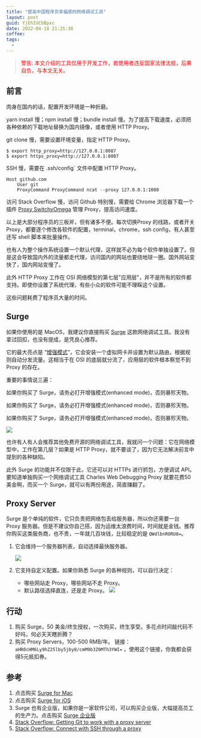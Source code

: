 ```yaml
---
title: "提高中国程序员幸福感的网络调试工具"
layout: post
guid: YjEhIUCbBpxc
date: 2022-04-18 21:25:30
coffee:
tags:
  -
---
```


> <span style="color:red"> 警告: 本文介绍的工具仅用于开发工作，若使用者违反国家法律法规，后果自负，与本文无关。</span>

## 前言

肉身在国内的话，配置开发环境是一种折磨。

yarn install 慢；npm install 慢；bundle install 慢。为了提高下载速度，必须把各种依赖的下载地址替换为国内镜像，或者使用 HTTP Proxy。

git clone 慢，需要设置环境变量，指定 HTTP Proxy。

```
$ export http_proxy=http://127.0.0.1:8087
$ export https_proxy=http://127.0.0.1:8087
```

SSH 慢，需要在  .ssh/config` 文件中配置 HTTP Proxy。

```
Host github.com
    User git
    ProxyCommand ProxyCommand ncat --proxy 127.0.0.1:1080
```

访问 Stack Overflow 慢，访问 Github 特别慢，需要给 Chrome 浏览器下载一个插件 [Proxy SwitchyOmega](https://chrome.google.com/webstore/detail/proxy-switchyomega/padekgcemlokbadohgkifijomclgjgif?hl=en) 管理 Proxy，提高访问速度。

以上是大部分程序员的三板斧，但有诸多不便。每次切换Proxy 的线路，或者开关 Proxy，都要逐个修改各软件的配置，terminal，chrome，ssh config，有人甚至还写 shell 脚本来批量操作。

也有人为整个操作系统设置一个默认代理，这样就不必为每个软件单独设置了。但是这会导致国内外的流量都走代理，访问国内的网站也要绕地球一圈。国外网站变快了，国内网站变慢了。

此外 HTTP Proxy 工作在 OSI 网络模型的第七层"应用层"，并不是所有的软件都支持。即使你设置了系统代理，有些小众的软件可能不理睬这个设置。

这些问题耗费了程序员大量的时间。

## Surge

如果你使用的是 MacOS，我建议你直接购买 [Surge](https://nssurge.com/buy_now) 这款网络调试工具。我没有拿过回扣，也没有提成，是凭良心推荐。

它的最大亮点是 “[增强模式](https://surge.mitsea.com/others/enhanced-mode)”，它会安装一个虚拟网卡并设置为默认路由，根据规则自动分发流量。这相当于在 OSI 的底层就分流了，应用层的软件根本察觉不到 Proxy 的存在。

重要的事情说三遍：

如果你购买了 Surge，请务必打开增强模式(enhanced mode)，否则暴殄天物。

如果你购买了 Surge，请务必打开增强模式(enhanced mode)，否则暴殄天物。

如果你购买了 Surge，请务必打开增强模式(enhanced mode)，否则暴殄天物。

![](https://mednoter.com/media/files/2022/2022-04-18-surge.jpg)

也许有人有人会推荐其他免费开源的网络调试工具，我就问一个问题：它在网络模型中，工作在第几层？如果是 HTTP Proxy，就不要谈了，因为它无法解决前言中提到的各种缺陷。

此外 Surge 的功能并不仅限于此，它还可以对 HTTPs 进行抓包，方便调试 API。要知道单独购买一个网络调试工具 Charles Web Debugging Proxy 就要花费50美金啊，而买一个 Surge，就可以有两份用途，简直赚翻了。

## Proxy Server

Surge 是个单纯的软件，它只负责把网络包丢给服务器，所以你还需要一台 Proxy 服务器。但是不建议你自己搭，因为运维太浪费时间，时间就是金钱。推荐你购买这类服务商，也不贵，一年就几百块钱，比较稳定的是 `QWdlbnRORU8=`。

1. 它会维持一个服务器列表，自动选择最快服务器。

    ![](https://mednoter.com/media/files/2022/2022-04-18-neo.jpg)

2. 它支持自定义配置。如果你熟悉 Surge 的各种规则，可以自行决定：
    - 哪些网站走 Proxy，哪些网站不走 Proxy。
    - 默认路径选择直连，还是走 Proxy。
    ![](https://mednoter.com/media/files/2022/2022-04-18-config.jpg)

## 行动

1. 购买 Surge，50 美金/终生授权，一次购买，终生享受。多花点时间敲代码不好吗，何必天天瞎折腾？
2. 购买 Proxy Servers，100-500 RMB/年。 链接：`aHR0cHM6Ly9hZ25lby5jby8/cmM9b3Z0MTh3YWI=` ，使用这个链接，你我都会获得5元抵扣券。  

## 参考

1. 点击购买 [Surge for Mac](https://nssurge.com/buy_now)
2. 点击购买 [Surge for iOS](https://nssurge.com/buy_now)
3. Surge 也有企业版，如果你是一家软件公司，可以购买企业版，大幅提高员工的生产力。点击购买 [Surge 企业版](https://enterprise.nssurge.com/)
4. [Stack Overflow: Getting Git to work with a proxy server](https://stackoverflow.com/a/19213999/5117552)
5. [Stack Overflow: Connect with SSH through a proxy](https://stackoverflow.com/questions/19161960/connect-with-ssh-through-a-proxy)



